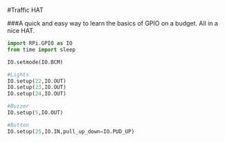 <!--
---
class: board
type: multi
name: Traffic HAT
manufacturer: Ryanteck LTD.
description: A quick and easy way to learn the basics of GPIO on a budget. All in a nice HAT.
url: http://www.ryanteck.uk/store/traffichat
buy: http://www.ryanteck.uk/store/traffichat
formfactor: 'HAT'
pincount: 40
eeprom: yes
pin:
  '15':
    name: LED1 / Green
    direction: output
    active: high
  '16':
    name: LED2 / Amber
    direction: output
    active: high
  '18':
    name: LED3 / Red
    direction: output
    active: high
  '22':
    name: Button
    direction: input
    active: high
  '29':
    name: Buzzer
    direction: output
    active: high
-->
#Traffic HAT

###A quick and easy way to learn the basics of GPIO on a budget. All in a nice HAT.

```python
import RPi.GPIO as IO
from time import sleep

IO.setmode(IO.BCM)

#Lights
IO.setup(22,IO.OUT)
IO.setup(23,IO.OUT)
IO.setup(24,IO.OUT)

#Buzzer
IO.setup(5,IO.OUT)

#Button
IO.setup(25,IO.IN,pull_up_down=IO.PUD_UP)
```
